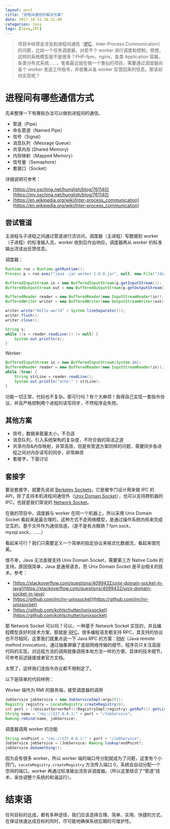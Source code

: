 ```yaml
---
layout: post
title: "进程间通信的解决方案"
date: 2017-10-31 16:21:00
categories: Java
tags: [Java,IPC]
---
```


> 项目中经常会涉及到进程间通信（[IPC](https://en.wikipedia.org/wiki/Inter-process_communication)，Inter-Process Communication）的问题，比如一个任务调度器，对若干个 worker 进行调度和控制。想想，这样的系统模型是不是很多？PHP-fpm，nginx，各类 Application 容器，各类分布式系统……，笔者最近就在做一个类似的项目，需要通过调度器向各个 worker 发送工作指令，并收集从各 worker 反馈回来的信息。那该如何实现呢？

<!-- more -->

# 进程间有哪些通信方式

先来整理一下有哪些办法可以做到进程间的通信。

* 管道（Pipe）
* 命名管道（Named Pipe）
* 信号（Signal）
* 消息队列（Message Queue）
* 共享内存 (Shared Memory)
* 内存映射（Mapped Memory）
* 信号量（Semaphore）
* 套接口（Socket）

详细说明可参考：
* [https://my.oschina.net/hunglish/blog/761140](https://my.oschina.net/hunglish/blog/761140)
* [https://en.wikipedia.org/wiki/Inter-process_communication](https://en.wikipedia.org/wiki/Inter-process_communication)

## 尝试管道

主进程与子进程之间通过管道进行流访问，调度器（主进程）写数据到 worker（子进程）的标准输入流，worker 收到后作出响应，调度器再从 worker 的标准输出流读出反馈信息。

调度器：
```java
Runtime run = Runtime.getRuntime();
Process p = run.exec("java -jar worker-1.0.0.jar", null, new File("/dir"));

BufferedInputStream in = new BufferedInputStream(p.getInputStream());
BufferedOutputStream out = new BufferedOutputStream(p.getOutputStream());

BufferedReader reader = new BufferedReader(new InputStreamReader(in));
BufferedWriter writer = new BufferedWriter(new OutputStreamWriter(out));

writer.write("Hello world" + System.lineSeparator());
writer.flush();
writer.close();

String s;
while ((s = reader.readLine()) != null) {
	System.out.println(s);
}
```

Worker:
```java
BufferedInputStream in = new BufferedInputStream(System.in);
BufferedReader reader = new BufferedReader(new InputStreamReader(in));
while (true) {
	String strLine = reader.readLine();
	System.out.println("echo:" + strLine);
}
```

功能一切正常，代码也不复杂。那可行吗？有个大麻烦！我得自己实现一套指令协议，并且严格控制两个进程的读写同步，不然程序会失控。

## 其他方案

* 信号，数据承载量太小，不合适
* 消息队列，引入系统架构的复杂度，不符合我的简洁之道
* 共享内存&内存映射，非常高效，但是有管道方案同样的问题，需要同步各进程之间对内存读写的同步，非常麻烦
* 套接字，下面讨论

## 套接字

要说套接字，就要先说说 [Berkeley Sockets](https://en.wikipedia.org/wiki/Berkeley_sockets)，它是被专门设计用来做 IPC 的 API，除了支持本机进程间通信外（[Unix Domain Socket](https://en.wikipedia.org/wiki/Unix_domain_socket)），也可以支持跨机器的 IPC，也就是我们常说的 [Network Socket](https://en.wikipedia.org/wiki/Network_socket)。

在我的项目中，调度器与 worker 在同一个机器上，所以采用 Unix Domain Socket 看起来是最合理的，这种方式不走网络模型，是通过操作系统内核来完成交互的，基于文件作为通信信道。（是不是有点眼熟？fpm.sock，mysql.sock，……）

看起来可行？我们只需要定义一个简单的指定协议来格式化数据流，看起来很完美。

很不幸，Java 无法直接支持 Unix Domain Socket，需要第三方 Native Code 的支持。原因很简单，Java 是通用语言，而 Unix Domain Socket 是平台相关的技术。参考：

* [https://stackoverflow.com/questions/4099432/unix-domain-socket-in-java](https://stackoverflow.com/questions/4099432/unix-domain-socket-in-java)
* [https://github.com/jnr/jnr-unixsocket](https://github.com/jnr/jnr-unixsocket)
* [https://github.com/kohlschutter/junixsocket](https://github.com/kohlschutter/junixsocket)

那 Network Socket 可以吗？可以，一种基于 Network Socket 实现的，并且编程模型良好的技术方案，那就是 [RPC](https://en.wikipedia.org/wiki/Remote_procedure_call)。很多编程语言都支持 RPC，其支持的协议也不尽相同，这里我们就重点说一下 Java RPC 的方案：[RMI](https://en.wikipedia.org/wiki/Java_remote_method_invocation)（Java remote method invocation)，通过抽象屏蔽了底层网络传输的细节，程序员只关注高层代码的实现，对远程方法的调用就像调用本地方法一样的方便。具体的技术细节，可参考前述链接或者官方文档。

太赞了，这样我们连指令协议都不用制定了。

以下是简单的代码样例：

Worker 端作为 RMI 的服务端，接受调度器的调用
```java
JobService jobService = new JobServiceImpl(args[0]);
Registry registry = LocateRegistry.createRegistry(0);
int port = ((UnicastServerRef)((RegistryImpl)registry).getRef()).getLiveRef().getPort();
String name = "rmi://127.0.0.1:" + port + "/JobService";
Naming.rebind(name, jobService);
```

调度器调用 worker 的功能
```java
String endPoint = "rmi://127.0.0.1:" + port + "/JobService";
JobService jobService = (JobService) Naming.lookup(endPoint);
jobService.doSomething();
```

因为会有很多 worker，所以 worker 端的端口号分配就成为了问题，这里有个小窍门，```LocateRegistry.createRegistry``` 方法传入端口 0，系统会自动分配一个空闲的端口。worker 再通过标准输出流告诉调度器。（所以这里结合了“管道”技术，来协调整个系统的和谐运行）。

# 结束语
任何目标的达成，都有多种途径，我们应该选择合理、简单、实用、快捷的方式，在保证快速达成目标的同时，尽可能地确保系统后期的可维护性。